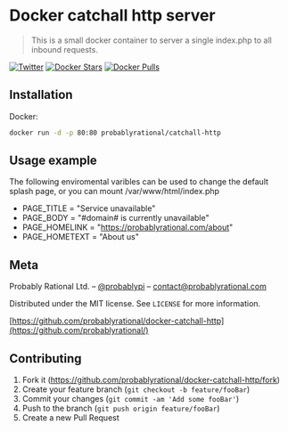 # Docker catchall http server
> This is a small docker container to server a single index.php to all inbound requests.

[![Twitter](https://img.shields.io/twitter/url/https/store.docker.com/community/images/probablyrational/catchall-http.svg?style=social)](https://twitter.com/intent/tweet?text=Wow:&url=https%3A%2F%2Fstore.docker.com%2Fcommunity%2Fimages%2Fprobablyrational%2Fcatchall-http)
[![Docker Stars](https://img.shields.io/docker/stars/probablyrational/catchall-http.svg)](https://store.docker.com/community/images/probablyrational/catchall-http)
[![Docker Pulls](https://img.shields.io/docker/pulls/probablyrational/catchall-http.svg)](https://store.docker.com/community/images/probablyrational/catchall-http)

## Installation

Docker:

```sh
docker run -d -p 80:80 probablyrational/catchall-http
```

## Usage example

The following enviromental varibles can be used to change the default splash page, or you can mount /var/www/html/index.php

- PAGE_TITLE = "Service unavailable"
- PAGE_BODY = "#domain# is currently unavailable"
- PAGE_HOMELINK = "https://probablyrational.com/about"
- PAGE_HOMETEXT = "About us"

## Meta

Probably Rational Ltd. – [@probablypi](https://twitter.com/probablypi) – contact@probablyrational.com

Distributed under the MIT license. See ``LICENSE`` for more information.

[https://github.com/probablyrational/docker-catchall-http](https://github.com/probablyrational/)

## Contributing

1. Fork it (<https://github.com/probablyrational/docker-catchall-http/fork>)
2. Create your feature branch (`git checkout -b feature/fooBar`)
3. Commit your changes (`git commit -am 'Add some fooBar'`)
4. Push to the branch (`git push origin feature/fooBar`)
5. Create a new Pull Request
